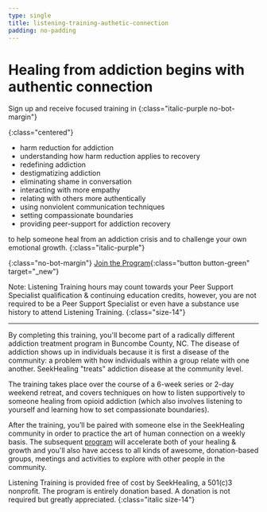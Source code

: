 ```yaml
---
type: single
title: listening-training-authetic-connection
padding: no-padding
---
```


# <span class="emphasized-header">Healing</span> from <span class="emphasized-header">addiction</span> begins with <span class="emphasized-header">authentic connection</span>


Sign up and receive focused training in
{:class="italic-purple no-bot-margin"}

{:class="centered"}
- harm reduction for addiction
- understanding how harm reduction applies to recovery
- redefining addiction
- destigmatizing addiction
- eliminating shame in conversation
- interacting with more empathy
- relating with others more authentically
- using nonviolent communication techniques
- setting compassionate boundaries
- providing peer-support for addiction recovery

to help someone heal from an addiction crisis and to challenge your own emotional growth.
{:class="italic-purple"}

{:class="no-bot-margin"}
[Join the Program](https://form.jotform.com/90764612050148){:class="button button-green" target="_new"}

Note: Listening Training hours may count towards your Peer Support Specialist qualification & continuing education credits, however, you are not required to be a Peer Support Specialist or even have a substance use history to attend Listening Training.
{:class="size-14"}

<hr>

By completing this training, you'll become part of a radically different addiction treatment program in Buncombe County, NC. The disease of addiction shows up in individuals because it is first a disease of the community: a problem with how individuals within a group relate with one another. SeekHealing "treats" addiction disease at the community level.

The training takes place over the course of a 6-week series or 2-day weekend retreat, and covers techniques on how to listen supportively to someone healing from opioid addiction (which also involves listening to yourself and learning how to set compassionate boundaries).

After the training, you’ll be paired with someone else in the SeekHealing community in order to practice the art of human connection on a weekly basis. The subsequent [program](/heal/) will accelerate both of your healing & growth and you'll also have access to all kinds of awesome, donation-based groups, meetings and activities to explore with other people in the community.

Listening Training is provided free of cost by SeekHealing, a 501(c)3 nonprofit. The program is entirely donation based. A donation is not required but greatly appreciated.
{:class="italic size-14"}